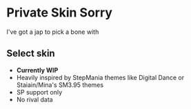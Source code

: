 # Private Skin Sorry
I've got a jap to pick a bone with
## Select skin
* **Currently WIP**
* Heavily inspired by StepMania themes like Digital Dance or Staiain/Mina's SM3.95 themes
* SP support only
* No rival data